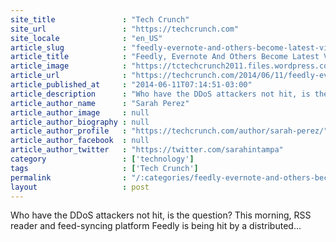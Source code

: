 ```yaml
---
site_title               : "Tech Crunch"
site_url                 : "https://techcrunch.com"
site_locale              : "en_US"
article_slug             : "feedly-evernote-and-others-become-latest-victims-of-ddos-attacks"
article_title            : "Feedly, Evernote And Others Become Latest Victims Of DDoS Attacks"
article_image            : "https://tctechcrunch2011.files.wordpress.com/2014/06/screen-shot-2014-06-11-at-10-13-54-am.png?w=764&h=400&crop=1"
article_url              : "https://techcrunch.com/2014/06/11/feedly-evernote-and-others-become-latest-victims-of-ddos-attacks/"
article_published_at     : "2014-06-11T07:14:51-03:00"
article_description      : "Who have the DDoS attackers not hit, is the question? This morning, RSS reader and feed-syncing platform Feedly is being hit by a distributed..."
article_author_name      : "Sarah Perez"
article_author_image     : null
article_author_biography : null
article_author_profile   : "https://techcrunch.com/author/sarah-perez/"
article_author_facebook  : null
article_author_twitter   : "https://twitter.com/sarahintampa"
category                 : ['technology']
tags                     : ['Tech Crunch']
permalink                : "/:categories/feedly-evernote-and-others-become-latest-victims-of-ddos-attacks/"
layout                   : post
---
```


Who have the DDoS attackers not hit, is the question? This morning, RSS reader and feed-syncing platform Feedly is being hit by a distributed...
